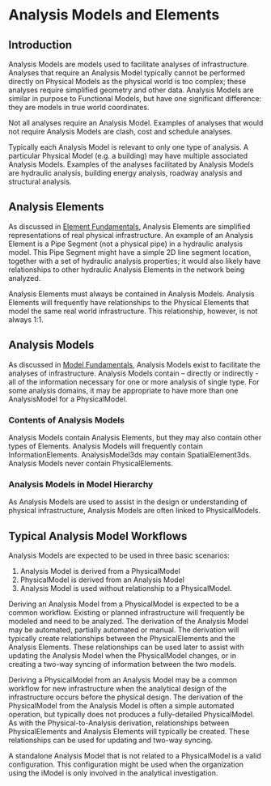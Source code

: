 # Analysis Models and Elements

## Introduction

Analysis Models are models used to facilitate analyses of  infrastructure. Analyses that require an Analysis Model typically cannot be performed directly on Physical Models as the physical world is too complex; these analyses require simplified geometry and other data.  Analysis Models are similar in purpose to Functional Models, but have one significant difference: they are models in true world coordinates.

Not all analyses require an Analysis Model. Examples of analyses that would not require Analysis Models are clash, cost and schedule analyses.

Typically each Analysis Model is relevant to only one type of analysis. A particular Physical Model (e.g. a building) may have multiple associated Analysis Models. Examples of the analyses facilitated by Analysis Models are hydraulic analysis, building energy analysis, roadway analysis and structural analysis.

<!-- WIP: References to classes that do not exist
*Analysis Model* and *Analysis Element* do not directly correspond to BIS classes; they are concepts that can be applied to and be implemented by multiple classes. Currently *AnalysisModel3d* and *AnalysisElement3d* are the only classes that implement these concepts.
-->

## Analysis Elements

As discussed in [Element Fundamentals](./element-fundamentals.md), Analysis Elements are simplified representations of real physical infrastructure. An example of an Analysis Element is a Pipe Segment (not a physical pipe) in a hydraulic analysis model. This Pipe Segment might have a simple 2D line segment location, together with a set of hydraulic analysis properties; it would also likely have relationships to other hydraulic Analysis Elements in the network being analyzed.

Analysis Elements must always be contained in Analysis Models. Analysis Elements will frequently have relationships to the Physical Elements that model the same real world infrastructure. This relationship, however, is not always 1:1.

<!-- WIP: References to classes that do not exist
Currently, only AnalysisElement3d is defined. This class is for Analysis Elements that are placed in real-world 3D space. Every AnalysisElement3d must exist in an AnalysisModel3d.
-->

## Analysis Models

As discussed in [Model Fundamentals](./model-fundamentals.md), Analysis Models exist to facilitate the analyses of infrastructure. Analysis Models contain – directly or indirectly - all of the information necessary for one or more analysis of single type. For some analysis domains, it may be appropriate to have more than one AnalysisModel for a PhysicalModel.

<!-- WIP: References to classes that do not exist
Currently, only AnalysisModel3d is defined. This class is for Analysis Models that relate to real-world 3D space.
-->

### Contents of Analysis Models

Analysis Models contain Analysis Elements, but they may also contain other types of Elements. Analysis Models will frequently contain InformationElements. AnalysisModel3ds may contain SpatialElement3ds. Analysis Models never contain PhysicalElements.

### Analysis Models in Model Hierarchy

As Analysis Models are used to assist in the design or understanding of physical infrastructure, Analysis Models are often linked to PhysicalModels.

<!--
TODO: Finish this section. Likely reference [Information Hierarchy](./information-hierarchy.md).
-->

## Typical Analysis Model Workflows

Analysis Models are expected to be used in three basic scenarios:

1. Analysis Model is derived from a PhysicalModel
2. PhysicalModel is derived from an Analysis Model
3. Analysis Model is used without relationship to a PhysicalModel.

Deriving an Analysis Model from a PhysicalModel is expected to be a common workflow. Existing or planned infrastructure will frequently be modeled and need to be analyzed. The derivation of the Analysis Model may be automated, partially automated or manual. The derivation will typically create relationships between the PhysicalElements and the Analysis Elements. These relationships can be used later to assist with updating the Analysis Model when the PhysicalModel changes, or in creating a two-way syncing of information between the two models.

Deriving a PhysicalModel from an Analysis Model may be a common workflow for new infrastructure when the analytical design of the infrastructure occurs before the physical design. The derivation of the PhysicalModel from the Analysis Model is often a simple automated operation, but typically does not produces a fully-detailed PhysicalModel. As with the Physical-to-Analysis derivation, relationships between PhysicalElements and Analysis Elements will typically be created. These relationships can be used for updating and two-way syncing.

A standalone Analysis Model that is not related to a PhysicalModel is a valid configuration. This configuration might be used when the organization using the iModel is only involved in the analytical investigation.

<!-- WIP: References to classes that do not exist
## Example - Building Thermal Analysis

Building thermal analysis is one likely use of AnalysisModel3d.

The exterior envelope and interior partitions of the building might be modelled with an EnvelopePanel subclass of AnalysisElement3d which would contain information on the panel shape, with relevant infrared radiation transmittance, thermal mass and thermal insulation properties. These EnvelopePanel elements would be related back to whatever items in the PhysicalModel that they were representing.

Similarly, AnalysisElement3ds subclasses would be created to represent the key components of the HVAC system. These would also be related back to their associated PhysicalElements.

InformationElement subclasses would be used to record other parameters for the analysis, such as weather scenarios and building operating assumptions.

The complete results of the thermal analysis would likely be large and would not be stored directly in the iModel. However, key or summary results would likely be stored in Elements (InformationElements or AnalysisElement3ds) in the AnalysisModel3d.
-->
